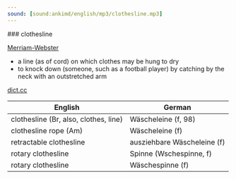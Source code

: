 ```yaml
---
sound: [sound:ankimd/english/mp3/clothesline.mp3]
---
```


\### clothesline

[Merriam-Webster](https://www.merriam-webster.com/dictionary/clothesline)

- a line (as of cord) on which clothes may be hung to dry
- to knock down (someone, such as a football player) by catching by the neck with an outstretched arm

[dict.cc](https://www.dict.cc/clothesline)

| English        | German       |
| -------------- | ------------ |
| clothesline (Br, also, clothes, line) | Wäscheleine (f, 98) |
| clothesline rope (Am) | Wäscheleine (f) |
| retractable clothesline | ausziehbare Wäscheleine (f) |
| rotary clothesline | Spinne (Wschespinne, f) |
| rotary clothesline | Wäschespinne (f) |
